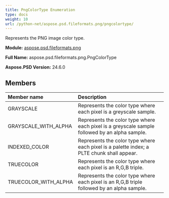 ```yaml
---
title: PngColorType Enumeration
type: docs
weight: 10
url: /python-net/aspose.psd.fileformats.png/pngcolortype/
---
```


Represents the PNG image color type.

**Module:** [aspose.psd.fileformats.png](/psd/python-net/aspose.psd.fileformats.png/)

**Full Name:** aspose.psd.fileformats.png.PngColorType

**Aspose.PSD Version:** 24.6.0

## **Members**
| **Member name** | **Description** |
| :- | :- |
| GRAYSCALE | Represents the color type where each pixel is a greyscale sample. |
| GRAYSCALE_WITH_ALPHA | Represents the color type where each pixel is a greyscale sample followed by an alpha sample. |
| INDEXED_COLOR | Represents the color type where each pixel is a palette index; a PLTE chunk shall appear. |
| TRUECOLOR | Represents the color type where each pixel is an R,G,B triple. |
| TRUECOLOR_WITH_ALPHA | Represents the color type where each pixel is an R,G,B triple followed by an alpha sample. |
